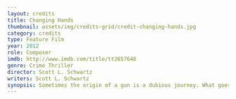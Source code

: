 ```yaml
---
layout: credits
title: Changing Hands
thumbnail: assets/img/credits-grid/credit-changing-hands.jpg
category: credits
type: Feature Film
year: 2012
role: Composer
imdb: http://www.imdb.com/title/tt2657648
genre: Crime Thriller
director: Scott L. Schwartz
writers: Scott L. Schwartz
synopsis: Sometimes the origin of a gun is a dubious journey. What goes around, comes around. Such a true statement in every effect. Changing Hands tells the story of a gun, and the path it takes on its journey through different hands.
---
```



